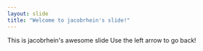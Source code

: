 ```yaml
---
layout: slide
title: "Welcome to jacobrhein's slide!"
---
```

This is jacobrhein's awesome slide
Use the left arrow to go back!
